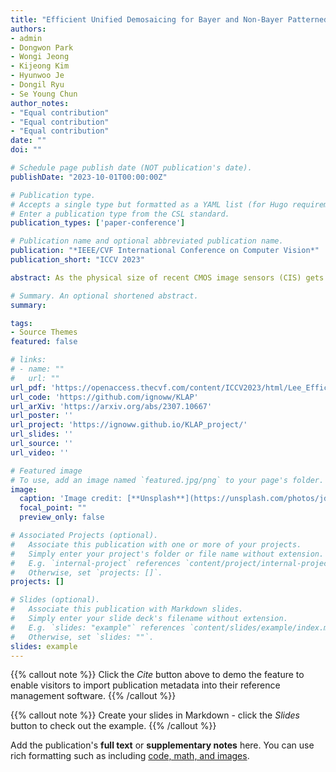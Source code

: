 ```yaml
---
title: "Efficient Unified Demosaicing for Bayer and Non-Bayer Patterned Image Sensors"
authors:
- admin
- Dongwon Park
- Wongi Jeong
- Kijeong Kim
- Hyunwoo Je
- Dongil Ryu
- Se Young Chun
author_notes:
- "Equal contribution"
- "Equal contribution"
- "Equal contribution"
date: ""
doi: ""

# Schedule page publish date (NOT publication's date).
publishDate: "2023-10-01T00:00:00Z"

# Publication type.
# Accepts a single type but formatted as a YAML list (for Hugo requirements).
# Enter a publication type from the CSL standard.
publication_types: ['paper-conference']

# Publication name and optional abbreviated publication name.
publication: "*IEEE/CVF International Conference on Computer Vision*"
publication_short: "ICCV 2023"

abstract: As the physical size of recent CMOS image sensors (CIS) gets smaller, the latest mobile cameras adopt unique non-Bayer color filter array (CFA) patterns (e.g., Quad, Nona, QxQ), which consist of homogeneous color units with adjacent pixels. These non-Bayer CFAs are superior to conventional Bayer CFA thanks to their changeable pixel-bin sizes for different light conditions, but may introduce visual artifacts during demosaicing due to their inherent pixel pattern structures and sensor hardware characteristics. Previous demosaicing methods have primarily focused on Bayer CFA, necessitating distinct reconstruction methods for non-Bayer CIS with various CFA modes under different lighting conditions. In this work, we propose an efficient unified demosaicing method that can be applied to both conventional Bayer RAW and various non-Bayer CFAs' RAW data in different operation modes. Our Knowledge Learning-based demosaicing model for Adaptive Patterns, namely KLAP, utilizes CFA-adaptive filters for only 1% key filters in the network for each CFA, but still manages to effectively demosaic all the CFAs, yielding comparable performance to the large-scale models. Furthermore, by employing meta-learning during inference (KLAP-M), our model is able to eliminate unknown sensor-generic artifacts in real RAW data, effectively bridging the gap between synthetic images and real sensor RAW. Our KLAP and KLAP-M methods achieved state-of-the-art demosaicing performance in both synthetic and real RAW data of Bayer and non-Bayer CFAs.

# Summary. An optional shortened abstract.
summary:

tags:
- Source Themes
featured: false

# links:
# - name: ""
#   url: ""
url_pdf: 'https://openaccess.thecvf.com/content/ICCV2023/html/Lee_Efficient_Unified_Demosaicing_for_Bayer_and_Non-Bayer_Patterned_Image_Sensors_ICCV_2023_paper.html'
url_code: 'https://github.com/ignoww/KLAP'
url_arXiv: 'https://arxiv.org/abs/2307.10667'
url_poster: ''
url_project: 'https://ignoww.github.io/KLAP_project/'
url_slides: ''
url_source: ''
url_video: ''

# Featured image
# To use, add an image named `featured.jpg/png` to your page's folder. 
image:
  caption: 'Image credit: [**Unsplash**](https://unsplash.com/photos/jdD8gXaTZsc)'
  focal_point: ""
  preview_only: false

# Associated Projects (optional).
#   Associate this publication with one or more of your projects.
#   Simply enter your project's folder or file name without extension.
#   E.g. `internal-project` references `content/project/internal-project/index.md`.
#   Otherwise, set `projects: []`.
projects: []

# Slides (optional).
#   Associate this publication with Markdown slides.
#   Simply enter your slide deck's filename without extension.
#   E.g. `slides: "example"` references `content/slides/example/index.md`.
#   Otherwise, set `slides: ""`.
slides: example
---
```


{{% callout note %}}
Click the *Cite* button above to demo the feature to enable visitors to import publication metadata into their reference management software.
{{% /callout %}}

{{% callout note %}}
Create your slides in Markdown - click the *Slides* button to check out the example.
{{% /callout %}}

Add the publication's **full text** or **supplementary notes** here. You can use rich formatting such as including [code, math, and images](https://docs.hugoblox.com/content/writing-markdown-latex/).
